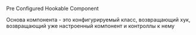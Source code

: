 Pre Configured Hookable Component

Основа компонента - это конфигурируемый класс, 
возвращающий хук, возвращающий уже настроенный компонент и контроллы к нему
